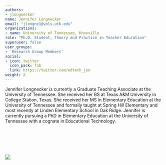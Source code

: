 ```yaml
---
authors:
- jlongnecker
name: Jennifer Longnecker
email: "jlongne1@vols.utk.edu"
organizations:
- name: University of Tennessee, Knoxville
role: "Ph.D. Student, Theory and Practice in Teacher Education"
superuser: false
user_groups:
- 'Research Group Members'
social:
- icon: twitter
  icon_pack: fab
  link: https://twitter.com/edtech_jen
weight: 2
---
```

Jennifer Longnecker is currently a Graduate Teaching Associate at the University of Tennessee. She received her BS at Texas A&M University in College Station, Texas. She received her MS in Elementary Education at the University of Tennessee and formally taught at Spring Hill Elementary and most recently at Linden Elementary School in Oak Ridge. Jennifer is currently pursuing a PhD in Elementary Education at the University of Tennessee with a cognate in Educational Technology. 

<br>
<br>
<br>
<br>
<br>
<img src="/img/jlongnecker.jpg" style = "max-width:65%"/>
